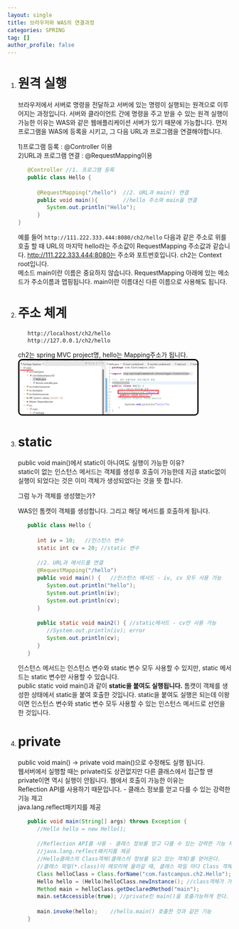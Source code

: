 ```yaml
---
layout: single
title: 브라우저와 WAS의 연결과정
categories: SPRING
tag: []
author_profile: false
---
```


1. # 원격 실행
   브라우저에서 서버로 명령을 전달하고 서버에 있는 명령이 실행되는 원격으로 이루어지는 과정입니다. 서버와 클라이언트 간에 명령을 주고 받을 수 있는 원격 실행이 가능한 이유는 WAS와 같은 웹애플리케이션 서버가 있기 때문에 가능합니다. 먼저 프로그램을 WAS에 등록을 시키고, 그 다음 URL과 프로그램을 연결해야합니다.   
   
   1)프로그램 등록 : @Controller 이용      
   2)URL과 프로그램 연결 : @RequestMapping이용   

   ```java
      @Controller //1. 프로그램 등록
      public class Hello {
         
         @RequestMapping("/hello")  //2. URL과 main() 연결
         public void main(){        //hello 주소와 main을 연결
            System.out.println("Hello");
         }
   }
   ```   
   예를 들어 `http://111.222.333.444:8080/ch2/hello` 다음과 같은 주소로 위를 호출 할 때 URL의 마지막 hello라는 주소값이 RequestMapping 주소값과 같습니다. http://111.222.333.444:8080는 주소와 포트번호입니다. ch2는 Context root입니다.   
   메소드 main이란 이름은 중요하지 않습니다. RequestMapping 아래에 있는 메소드가 주소이름과 맵핑됩니다. main이란 이름대신 다른 이름으로 사용해도 됩니다.   

1. # 주소 체계
   ```
      http://localhost/ch2/hello
      http://127.0.0.1/ch2/hello
   ```   
   ch2는 spring MVC project명, hello는 Mapping주소가 됩니다.   
   <img src="../../imgs/spring/mapping_address.png" style="border:3px solid black;border-radius:9px;width:400px">   

1. # static
   public void main()에서 static이 아니여도 실행이 가능한 이유?   
   static이 없는 인스턴스 메서드는 객체를 생성후 호출이 가능한데 지금 static없이 실행이 되었다는 것은 이미 객체가 생성되었다는 것을 뜻 합니다. 
   
   그럼 누가 객체를 생성했는가?   

   WAS인 톰캣이 객체를 생성합니다. 그리고 해당 메서드를 호출하게 됩니다.  

   ```java
      public class Hello {
	
         int iv = 10;   //인스턴스 변수
         static int cv = 20; //static 변수
         
         //2. URL과 메서드를 연결
         @RequestMapping("/hello")
         public void main() {	//인스턴스 메서드 - iv, cv 모두 사용 가능
            System.out.println("hello");
            System.out.println(iv);
            System.out.println(cv);
         }
         
         public static void main2() { //static메서드 - cv만 사용 가능
            //System.out.println(iv); error
            System.out.println(cv);
         }
      }
   ```   
   인스턴스 메서드는 인스턴스 변수와 static 변수 모두 사용할 수 있지만, static 메서드는 static 변수만 사용할 수 있습니다.   
   public static void main()과 같이 __static을 붙여도 실행됩니다.__ 톰캣이 객체를 생성한 상태에서 static을 붙여 호출한 것입니다. static을 붙여도 실행은 되는데 이왕이면 인스턴스 변수와 static 변수 모두 사용할 수 있는 인스턴스 메서드로 선언을 한 것입니다.   

   
1. # private
   public void main() -> private void main()으로 수정해도 실행 됩니다.   
   웹서버에서 실행할 때는 private라도 상관없지만 다른 클래스에서 접근할 땐 private이면 역시 실행이 안됩니다. 웹에서 호출이 가능한 이유는   
   Reflection API를 사용하기 때문입니다. - 클래스 정보를 얻고 다를 수 있는 강력한 기능 제고   
   java.lang.reflect패키지를 제공   

   ```java   
      public void main(String[] args) throws Exception {
         //Hello hello = new Hello();
         
         //Reflection API를 사용 - 클래스 정보를 얻고 다를 수 있는 강력한 기능 제고   
         //java.lang.reflect패키지를 제공   
         //Hello클래스의 Class객체(클래스의 정보를 담고 있는 객체)를 얻어온다.
         //클래스 파일(*.class)이 메모리에 올라갈 때, 클래스 파일 마다 Class 객체가 하나씩 생성
         Class helloClass = Class.forName("com.fastcampus.ch2.Hello");
         Hello hello = (Hello)helloClass.newInstance();	//class객체가 가진 정보로 객체 생성
         Method main = helloClass.getDeclaredMethod("main");
         main.setAccessible(true); //private인 main()을 호출가능하게 한다.
         
         main.invoke(hello);	//hello.main() 호출한 것과 같은 기능
      }
   ```

